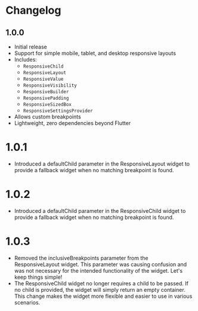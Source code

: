 # Changelog

## 1.0.0

- Initial release
- Support for simple mobile, tablet, and desktop responsive layouts
- Includes:
  - `ResponsiveChild`
  - `ResponsiveLayout`
  - `ResponsiveValue`
  - `ResponsiveVisibility`
  - `ResponsiveBuilder`
  - `ResponsivePadding`
  - `ResponsiveSizedBox`
  - `ResponsiveSettingsProvider`
- Allows custom breakpoints
- Lightweight, zero dependencies beyond Flutter

# 1.0.1
- Introduced a defaultChild parameter in the ResponsiveLayout widget to provide a fallback widget when no matching breakpoint is found.

# 1.0.2
- Introduced a defaultChild parameter in the ResponsiveChild widget to provide a fallback widget when no matching breakpoint is found.

# 1.0.3
- Removed the inclusiveBreakpoints parameter from the ResponsiveLayout widget. This parameter was causing confusion and was not necessary for the intended functionality of the widget. Let's keep things simple!
- The ResponsiveChild widget no longer requires a child to be passed. If no child is provided, the widget will simply return an empty container. This change makes the widget more flexible and easier to use in various scenarios.